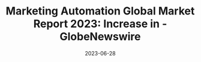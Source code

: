 ---
category:
- .nan
date: 2023-06-28
keyword_suggestion: ubuntu install docker
post_inspiration: https://www.globenewswire.com/news-release/2023/05/30/2678032/0/en/Marketing-Automation-Global-Market-Report-2023-Increase-in-Big-Data-and-Data-Analytics-Solutions-Drives-Growth.html
silot_terms: digital automation
title: 'Marketing <b>Automation</b> Global Market Report 2023: Increase in - GlobeNewswire'
---